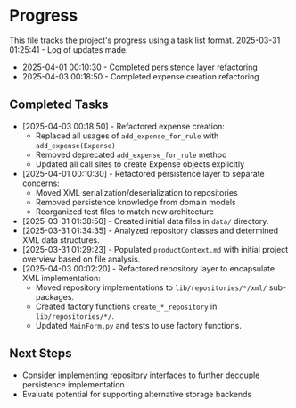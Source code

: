 # Progress

This file tracks the project's progress using a task list format.
2025-03-31 01:25:41 - Log of updates made.

* 2025-04-01 00:10:30 - Completed persistence layer refactoring
* 2025-04-03 00:18:50 - Completed expense creation refactoring

## Completed Tasks

*   [2025-04-03 00:18:50] - Refactored expense creation:
    * Replaced all usages of `add_expense_for_rule` with `add_expense(Expense)`
    * Removed deprecated `add_expense_for_rule` method
    * Updated all call sites to create Expense objects explicitly
*   [2025-04-01 00:10:30] - Refactored persistence layer to separate concerns:
    * Moved XML serialization/deserialization to repositories
    * Removed persistence knowledge from domain models
    * Reorganized test files to match new architecture
*   [2025-03-31 01:38:50] - Created initial data files in `data/` directory.
*   [2025-03-31 01:34:35] - Analyzed repository classes and determined XML data structures.
*   [2025-03-31 01:29:23] - Populated `productContext.md` with initial project overview based on file analysis.
*   [2025-04-03 00:02:20] - Refactored repository layer to encapsulate XML implementation:
    * Moved repository implementations to `lib/repositories/*/xml/` sub-packages.
    * Created factory functions `create_*_repository` in `lib/repositories/*/`.
    * Updated `MainForm.py` and tests to use factory functions.

## Next Steps

*   Consider implementing repository interfaces to further decouple persistence implementation
*   Evaluate potential for supporting alternative storage backends